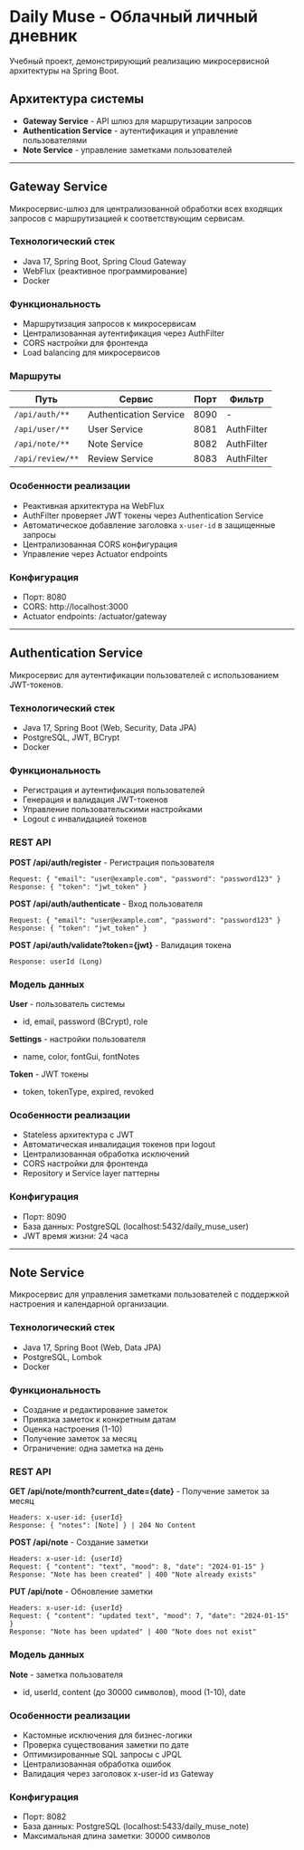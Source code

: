 # Daily Muse - Облачный личный дневник

Учебный проект, демонстрирующий реализацию микросервисной архитектуры на Spring Boot.

## Архитектура системы

- **Gateway Service** - API шлюз для маршрутизации запросов
- **Authentication Service** - аутентификация и управление пользователями
- **Note Service** - управление заметками пользователей

---

## Gateway Service

Микросервис-шлюз для централизованной обработки всех входящих запросов с маршрутизацией к соответствующим сервисам.

### Технологический стек
- Java 17, Spring Boot, Spring Cloud Gateway
- WebFlux (реактивное программирование)
- Docker

### Функциональность
- Маршрутизация запросов к микросервисам
- Централизованная аутентификация через AuthFilter
- CORS настройки для фронтенда
- Load balancing для микросервисов

### Маршруты

| Путь | Сервис | Порт | Фильтр |
|------|--------|------|--------|
| `/api/auth/**` | Authentication Service | 8090 | - |
| `/api/user/**` | User Service | 8081 | AuthFilter |
| `/api/note/**` | Note Service | 8082 | AuthFilter |
| `/api/review/**` | Review Service | 8083 | AuthFilter |

### Особенности реализации

- Реактивная архитектура на WebFlux
- AuthFilter проверяет JWT токены через Authentication Service
- Автоматическое добавление заголовка `x-user-id` в защищенные запросы
- Централизованная CORS конфигурация
- Управление через Actuator endpoints

### Конфигурация
- Порт: 8080
- CORS: http://localhost:3000
- Actuator endpoints: /actuator/gateway

---

## Authentication Service

Микросервис для аутентификации пользователей с использованием JWT-токенов.

### Технологический стек
- Java 17, Spring Boot (Web, Security, Data JPA)
- PostgreSQL, JWT, BCrypt
- Docker

### Функциональность
- Регистрация и аутентификация пользователей
- Генерация и валидация JWT-токенов
- Управление пользовательскими настройками
- Logout с инвалидацией токенов

### REST API

**POST /api/auth/register** - Регистрация пользователя
```
Request: { "email": "user@example.com", "password": "password123" }
Response: { "token": "jwt_token" }
```

**POST /api/auth/authenticate** - Вход пользователя
```
Request: { "email": "user@example.com", "password": "password123" }
Response: { "token": "jwt_token" }
```

**POST /api/auth/validate?token={jwt}** - Валидация токена
```
Response: userId (Long)
```

### Модель данных

**User** - пользователь системы
- id, email, password (BCrypt), role

**Settings** - настройки пользователя
- name, color, fontGui, fontNotes

**Token** - JWT токены
- token, tokenType, expired, revoked

### Особенности реализации

- Stateless архитектура с JWT
- Автоматическая инвалидация токенов при logout
- Централизованная обработка исключений
- CORS настройки для фронтенда
- Repository и Service layer паттерны

### Конфигурация
- Порт: 8090
- База данных: PostgreSQL (localhost:5432/daily_muse_user)
- JWT время жизни: 24 часа

---

## Note Service

Микросервис для управления заметками пользователей с поддержкой настроения и календарной организации.

### Технологический стек
- Java 17, Spring Boot (Web, Data JPA)
- PostgreSQL, Lombok
- Docker

### Функциональность
- Создание и редактирование заметок
- Привязка заметок к конкретным датам
- Оценка настроения (1-10)
- Получение заметок за месяц
- Ограничение: одна заметка на день

### REST API

**GET /api/note/month?current_date={date}** - Получение заметок за месяц
```
Headers: x-user-id: {userId}
Response: { "notes": [Note] } | 204 No Content
```

**POST /api/note** - Создание заметки
```
Headers: x-user-id: {userId}
Request: { "content": "text", "mood": 8, "date": "2024-01-15" }
Response: "Note has been created" | 400 "Note already exists"
```

**PUT /api/note** - Обновление заметки
```
Headers: x-user-id: {userId}
Request: { "content": "updated text", "mood": 7, "date": "2024-01-15" }
Response: "Note has been updated" | 400 "Note does not exist"
```

### Модель данных

**Note** - заметка пользователя
- id, userId, content (до 30000 символов), mood (1-10), date

### Особенности реализации

- Кастомные исключения для бизнес-логики
- Проверка существования заметки по дате
- Оптимизированные SQL запросы с JPQL
- Централизованная обработка ошибок
- Валидация через заголовок x-user-id из Gateway

### Конфигурация
- Порт: 8082
- База данных: PostgreSQL (localhost:5433/daily_muse_note)
- Максимальная длина заметки: 30000 символов
